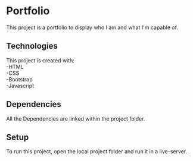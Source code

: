 # Portfolio
This project is a portfolio to display who I am and what I'm capable of.

## Technologies
This project is created with:<br>
-HTML<br>
-CSS<br>
-Bootstrap<br>
-Javascript

## Dependencies
All the Dependencies are linked within the project folder.

## Setup
To run this project, open the local project folder and run it in a live-server.
